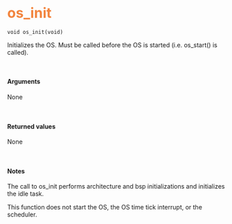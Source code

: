 ## <font color="#F2853F" style="font-size:24pt">os_init</font>

```no-highlight
void os_init(void)
```

Initializes the OS. Must be called before the OS is started (i.e. os_start() is called).

<br>

#### Arguments

None

<br>

#### Returned values
None

<br>

#### Notes

The call to os_init performs architecture and bsp initializations and initializes the idle task.

This function does not start the OS, the OS time tick interrupt, or the scheduler.
